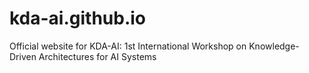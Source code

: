 # kda-ai.github.io
Official website for KDA-AI: 1st International Workshop on Knowledge-Driven Architectures for AI Systems
